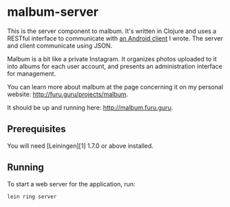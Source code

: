 # malbum-server

This is the server component to malbum. It's written in Clojure and uses
a RESTful interface to communicate with [an Android client](https://github.com/RGrun/malbum-android)
I wrote. The server and client communicate using JSON.

Malbum is a bit like a private Instagram. It organizes photos uploaded to it
into albums for each user account, and presents an administration interface for management.

You can learn more about malbum at the page concerning it on my personal website:
http://furu.guru/projects/malbum.

It should be up and running here: http://malbum.furu.guru.


## Prerequisites

You will need [Leiningen][1] 1.7.0 or above installed.


## Running

To start a web server for the application, run:

    lein ring server


